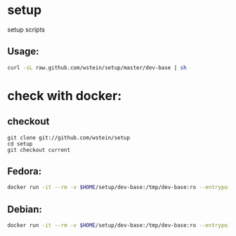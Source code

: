 # setup
setup scripts

## Usage:
```sh
curl -sL raw.github.com/wstein/setup/master/dev-base | sh 
```

# check with docker:
## checkout
~~~
git clone git://github.com/wstein/setup
cd setup 
git checkout current
~~~

## Fedora: 
```sh
docker run -it --rm -v $HOME/setup/dev-base:/tmp/dev-base:ro --entrypoint=/usr/bin/sh fedora "/tmp/dev-base && zsh"
```

## Debian:
```sh
docker run -it --rm -v $HOME/setup/dev-base:/tmp/dev-base:ro --entrypoint=sh debian -c "apt update && apt install -y sudo && /tmp/dev-base && zsh"
```

